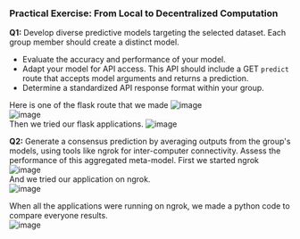 ### Practical Exercise: From Local to Decentralized Computation

**Q1:** Develop diverse predictive models targeting the selected dataset. Each group member should create a distinct model.

- Evaluate the accuracy and performance of your model.
- Adapt your model for API access. This API should include a GET `predict` route that accepts model arguments and returns a prediction.
- Determine a standardized API response format within your group.

Here is one of the flask route that we made
![image](https://github.com/lazbord/Workshop3/assets/144808507/b07ef698-c5bd-41b4-bcbf-3abc6070305c)  
![image](https://github.com/lazbord/Workshop3/assets/144808507/778acc80-7532-435b-b85a-8b893cd7b95f)  
Then we tried our flask applications.
![image](https://github.com/lazbord/Workshop3/assets/144808507/e48967ae-04bf-4b95-bc6b-d0250f657dcf)  

**Q2:** Generate a consensus prediction by averaging outputs from the group's models, using tools like ngrok for inter-computer connectivity. Assess the performance of this aggregated meta-model.
First we started ngrok 
![image](https://github.com/lazbord/Workshop3/assets/144808507/83c113a4-ed8f-4213-99c0-7f8174a8d6cb)  
And we tried our application on ngrok.  
![image](https://github.com/lazbord/Workshop3/assets/144808507/bb003340-b57b-4f2c-8fc0-f1b6c5dd12eb)  

When all the applications were running on ngrok, we made a python code to compare everyone results.  
![image](https://github.com/lazbord/Workshop3/assets/144808507/a996c867-e80f-473d-b75e-20b5455671f0)  

